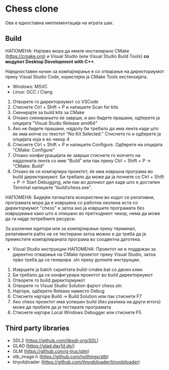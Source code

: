 # Chess clone
Ова е едноставна имплементација на играта шах.

## Build
НАПОМЕНА: Најпрво мора да имате инсталирано CMake (https://cmake.org) и Visual Studio (или Visual Studio Build Tools) **со модулот Desktop Development with C++**.

Наједноставен начин за компајлирање е со отварање на директориумот преку Visual Studio Code, користејќи ја CMake Tools екстензијата.

- Windows: MSVC
- Linux: GCC / Clang
1) Отворете го директориумот со VSCode
2) Стиснете Ctrl + Shift + P и напишете Scan for kits
3) Скенирајте за build kits за CMake
4) Откако скенирањето ќе заврши, и ако бидете прашани, одберете ја опцијата "Visual Studio Release amd64"
5) Ако не бидете прашани, најдолу би требало да има лента каде што ќе има копче со текстот "No Kit Selected." Стиснете го и одберете ја опцијата која е во чекор 4
6) Стиснете Ctrl + Shift + P и напишете Configure. Одберете на опцијата "CMake: Configure"
7) Откако конфигурацијата ќе заврши стиснете го копчето на најдолната лента со име "Build" или пак преку Ctrl + Shift + P -> "CMake: Build"
8) Откако ќе се компајлира проектот, ќе има извршна програма во build директориумот. Би требало да може да ја почнете со Ctrl + Shift + P -> Start Debugging, или пак во долниот дел каде што е достапен Terminal напишете "build\chess.exe".

НАПОМЕНА: Бидејќи патиштата искористени во кодот се релативни, програмата мора да е извршена со работна околина иста со директориумот "chess" и затоа ако ја извршите програмата без извршување како што е опишано во претходниот чекор, нема да може да ги најде потребните ресурси.

За различни едитори или за компајлирање преку терминал, релативните paths не се тестирани затоа можно е да треба да ја преместите компајлираната програма во соодветна датотека.

- Visual Studio инструкции
НАПОМЕНА: Проектот не е поддржан за директно отварање на CMake проектот преку Visual Studio, затоа прво треба да се генерира .sln преку долните инструкции.
1) Извршете ја batch скриптата build-cmake.bat со двоен клин
2) Би требало да се конфигурира проектот во build директориумот
3) Отворете го build директориумот
4) Отворете го Visual Studio Solution фајлот chess.sln
5) Најгоре, одберете Release наместо Debug
6) Стиснете најгоре Build -> Build Solution или пак стиснете F7
7) Ако chess проектот има успешен build (без разлика на други errors) може да пробате да ја тестирате програмата
8) Стиснете најгоре Local Windows Debugger или стиснете F5

## Third party libraries
- SDL2 (https://github.com/libsdl-org/SDL)
- GLAD (https://glad.dav1d.de/)
- GLM (https://github.com/g-truc/glm)
- stb_image.h (https://github.com/nothings/stb)
- tinyobjloader (https://github.com/tinyobjloader/tinyobjloader)
